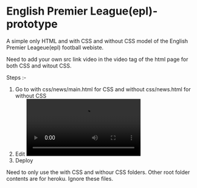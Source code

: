 # English Premier League(epl)-prototype
A simple only HTML and with CSS and without CSS model of the English Premier Leageue(epl) football webiste.
 
Need to add your own src link video in the video tag of the html page for both CSS and witout CSS.

Steps :-
 1. Go to with css/news/main.html for CSS and 
    without css/news.html for without CSS
 2. Edit <video> tag by changing the 
    <source src="YOUR LOCAL FILE PATH" type="video/mp4" />
 3. Deploy 
  

 Need to only use the with CSS and withour CSS folders. Other root folder contents are for heroku. Ignore these files.

